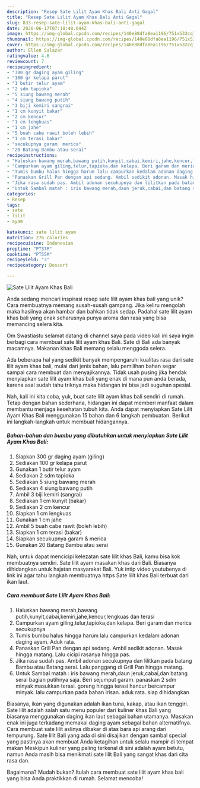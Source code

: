 ```yaml
---
description: "Resep Sate Lilit Ayam Khas Bali Anti Gagal"
title: "Resep Sate Lilit Ayam Khas Bali Anti Gagal"
slug: 833-resep-sate-lilit-ayam-khas-bali-anti-gagal
date: 2020-06-17T07:10:48.644Z
image: https://img-global.cpcdn.com/recipes/140e88dfa8ea1196/751x532cq70/sate-lilit-ayam-khas-bali-foto-resep-utama.jpg
thumbnail: https://img-global.cpcdn.com/recipes/140e88dfa8ea1196/751x532cq70/sate-lilit-ayam-khas-bali-foto-resep-utama.jpg
cover: https://img-global.cpcdn.com/recipes/140e88dfa8ea1196/751x532cq70/sate-lilit-ayam-khas-bali-foto-resep-utama.jpg
author: Ellen Salazar
ratingvalue: 4.6
reviewcount: 7
recipeingredient:
- "300 gr daging ayam giling"
- "100 gr kelapa parut"
- "1 butir telur ayam"
- "2 sdm tapioka"
- "5 siung bawang merah"
- "4 siung bawang putih"
- "3 biji kemiri sangrai"
- "1 cm kunyit bakar"
- "2 cm kencur"
- "1 cm lengkuas"
- "1 cm jahe"
- "5 buah cabe rawit boleh lebih"
- "1 cm terasi bakar"
- "secukupnya garam  merica"
- "20 Batang Bambu atau serai"
recipeinstructions:
- "Haluskan bawang merah,bawang putih,kunyit,cabai,kemiri,jahe,kencur,lengkuas dan terasi"
- "Campurkan ayam giling,telur,tapioka,dan kelapa. Beri garam dan merica secukupnya"
- "Tumis bumbu halus hingga harum lalu campurkan kedalam adonan daging ayam. Aduk rata."
- "Panaskan Grill Pan dengan api sedang. Ambil sedikit adonan. Masak hingga matang. Lalu cicipi rasanya hingga pas."
- "Jika rasa sudah pas. Ambil adonan secukupnya dan lilitkan pada batang Bambu atau Batang serai. Lalu panggang di Grill Pan hingga matang."
- "Untuk Sambal matah : iris bawang merah,daun jeruk,cabai,dan batang serai bagian putihnya saja. Beri sejumput garam. panaskan 2 sdm minyak masukkan terasi. goreng hingga terasi hancur bercampur minyak. lalu campurkan pada bahan irisan. aduk rata..siap dihidangkan"
categories:
- Resep
tags:
- sate
- lilit
- ayam

katakunci: sate lilit ayam 
nutrition: 276 calories
recipecuisine: Indonesian
preptime: "PT37M"
cooktime: "PT55M"
recipeyield: "3"
recipecategory: Dessert

---
```



![Sate Lilit Ayam Khas Bali](https://img-global.cpcdn.com/recipes/140e88dfa8ea1196/751x532cq70/sate-lilit-ayam-khas-bali-foto-resep-utama.jpg)

Anda sedang mencari inspirasi resep sate lilit ayam khas bali yang unik? Cara membuatnya memang susah-susah gampang. Jika keliru mengolah maka hasilnya akan hambar dan bahkan tidak sedap. Padahal sate lilit ayam khas bali yang enak seharusnya punya aroma dan rasa yang bisa memancing selera kita.

Om Swastiastu selamat datang di channel saya pada video kali ini saya ingin berbagi cara membuat sate lilit ayam khas Bali. Sate di Bali ada banyak macamnya. Makanan khas Bali memang selalu menggoda selera.

Ada beberapa hal yang sedikit banyak mempengaruhi kualitas rasa dari sate lilit ayam khas bali, mulai dari jenis bahan, lalu pemilihan bahan segar sampai cara membuat dan menyajikannya. Tidak usah pusing jika hendak menyiapkan sate lilit ayam khas bali yang enak di mana pun anda berada, karena asal sudah tahu triknya maka hidangan ini bisa jadi suguhan spesial.


Nah, kali ini kita coba, yuk, buat sate lilit ayam khas bali sendiri di rumah. Tetap dengan bahan sederhana, hidangan ini dapat memberi manfaat dalam membantu menjaga kesehatan tubuh kita. Anda dapat menyiapkan Sate Lilit Ayam Khas Bali menggunakan 15 bahan dan 6 langkah pembuatan. Berikut ini langkah-langkah untuk membuat hidangannya.

<!--inarticleads1-->

##### Bahan-bahan dan bumbu yang dibutuhkan untuk menyiapkan Sate Lilit Ayam Khas Bali:

1. Siapkan 300 gr daging ayam (giling)
1. Sediakan 100 gr kelapa parut
1. Gunakan 1 butir telur ayam
1. Sediakan 2 sdm tapioka
1. Sediakan 5 siung bawang merah
1. Sediakan 4 siung bawang putih
1. Ambil 3 biji kemiri (sangrai)
1. Sediakan 1 cm kunyit (bakar)
1. Sediakan 2 cm kencur
1. Siapkan 1 cm lengkuas
1. Gunakan 1 cm jahe
1. Ambil 5 buah cabe rawit (boleh lebih)
1. Siapkan 1 cm terasi (bakar)
1. Siapkan secukupnya garam &amp; merica
1. Gunakan 20 Batang Bambu atau serai


Nah, untuk dapat mencicipi kelezatan sate lilit khas Bali, kamu bisa kok membuatnya sendiri. Sate lilit ayam masakan khas dari Bali. Biasanya dihidangkan untuk hajatan masyarakat Bali. Yuk intip video youtubenya di link ini agar tahu langkah membuatnya https Sate lilit khas Bali terbuat dari ikan laut. 

<!--inarticleads2-->

##### Cara membuat Sate Lilit Ayam Khas Bali:

1. Haluskan bawang merah,bawang putih,kunyit,cabai,kemiri,jahe,kencur,lengkuas dan terasi
1. Campurkan ayam giling,telur,tapioka,dan kelapa. Beri garam dan merica secukupnya
1. Tumis bumbu halus hingga harum lalu campurkan kedalam adonan daging ayam. Aduk rata.
1. Panaskan Grill Pan dengan api sedang. Ambil sedikit adonan. Masak hingga matang. Lalu cicipi rasanya hingga pas.
1. Jika rasa sudah pas. Ambil adonan secukupnya dan lilitkan pada batang Bambu atau Batang serai. Lalu panggang di Grill Pan hingga matang.
1. Untuk Sambal matah : iris bawang merah,daun jeruk,cabai,dan batang serai bagian putihnya saja. Beri sejumput garam. panaskan 2 sdm minyak masukkan terasi. goreng hingga terasi hancur bercampur minyak. lalu campurkan pada bahan irisan. aduk rata..siap dihidangkan


Biasanya, ikan yang digunakan adalah ikan tuna, kakap, atau ikan tenggiri. Sate lilit adalah salah satu menu populer dari kuliner khas Bali yang biasanya menggunakan daging ikan laut sebagai bahan utamanya. Masakan enak ini juga terkadang memakai daging ayam sebagai bahan alternatifnya. Cara membuat sate lilit aslinya dibakar di atas bara api arang dari tempurung. Sate lilit Bali yang ada di sini disajikan dengan sambal special yang pastinya akan membuat Anda ketagihan untuk selalu mampir di tempat makan Meskipun kuliner yang paling terkenal di sini adalah ayam betutu, namun Anda masih bisa menikmati sate lilit Bali yang sangat khas dari cita rasa dan. 

Bagaimana? Mudah bukan? Itulah cara membuat sate lilit ayam khas bali yang bisa Anda praktikkan di rumah. Selamat mencoba!
